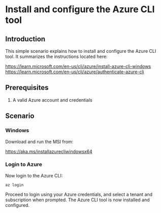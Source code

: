 # Install and configure the Azure CLI tool

## Introduction
This simple scenario explains how to install and configure the Azure CLI tool.  It summarizes the instructions located here:

https://learn.microsoft.com/en-us/cli/azure/install-azure-cli-windows
https://learn.microsoft.com/en-us/cli/azure/authenticate-azure-cli

## Prerequisites
1. A valid Azure account and credentials

## Scenario

### Windows
Download and run the MSI from:

https://aka.ms/installazurecliwindowsx64

### Login to Azure
Now login to the Azure CLI:

    az login

Proceed to login using your Azure credentials, and select a tenant and subscription when prompted.  The Azure CLI tool is now installed and configured.
